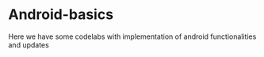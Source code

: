 # Android-basics
Here we have some codelabs with implementation of android functionalities and updates
